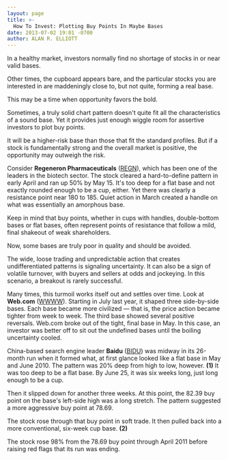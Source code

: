 ```yaml
---
layout: page
title: >-
  How To Invest: Plotting Buy Points In Maybe Bases
date: 2013-07-02 19:01 -0700
author: ALAN R. ELLIOTT
---
```





In a healthy market, investors normally find no shortage of stocks in or near valid bases.


Other times, the cupboard appears bare, and the particular stocks you are interested in are maddeningly close to, but not quite, forming a real base.


This may be a time when opportunity favors the bold.


Sometimes, a truly solid chart pattern doesn't quite fit all the characteristics of a sound base. Yet it provides just enough wiggle room for assertive investors to plot buy points.


It will be a higher-risk base than those that fit the standard profiles. But if a stock is fundamentally strong and the overall market is positive, the opportunity may outweigh the risk.


Consider **Regeneron Pharmaceuticals** ([REGN](https://research.investors.com/quote.aspx?symbol=REGN)), which has been one of the leaders in the biotech sector. The stock cleared a hard-to-define pattern in early April and ran up 50% by May 15. It's too deep for a flat base and not exactly rounded enough to be a cup, either. Yet there was clearly a resistance point near 180 to 185. Quiet action in March created a handle on what was essentially an amorphous base.


Keep in mind that buy points, whether in cups with handles, double-bottom bases or flat bases, often represent points of resistance that follow a mild, final shakeout of weak shareholders.


Now, some bases are truly poor in quality and should be avoided.


The wide, loose trading and unpredictable action that creates undifferentiated patterns is signaling uncertainty. It can also be a sign of volatile turnover, with buyers and sellers at odds and jockeying. In this scenario, a breakout is rarely successful.


Many times, this turmoil works itself out and settles over time. Look at **Web.com** ([WWWW](https://research.investors.com/quote.aspx?symbol=WWWW)). Starting in July last year, it shaped three side-by-side bases. Each base became more civilized — that is, the price action became tighter from week to week. The third base showed several positive reversals. Web.com broke out of the tight, final base in May. In this case, an investor was better off to sit out the undefined bases until the boiling uncertainty cooled.


China-based search engine leader **Baidu** ([BIDU](https://research.investors.com/quote.aspx?symbol=BIDU)) was midway in its 26-month run when it formed what, at first glance looked like a flat base in May and June 2010. The pattern was 20% deep from high to low, however. **(1)** It was too deep to be a flat base. By June 25, it was six weeks long, just long enough to be a cup.


Then it slipped down for another three weeks. At this point, the 82.39 buy point on the base's left-side high was a long stretch. The pattern suggested a more aggressive buy point at 78.69.


The stock rose through that buy point in soft trade. It then pulled back into a more conventional, six-week cup base. **(2)**


The stock rose 98% from the 78.69 buy point through April 2011 before raising red flags that its run was ending.




